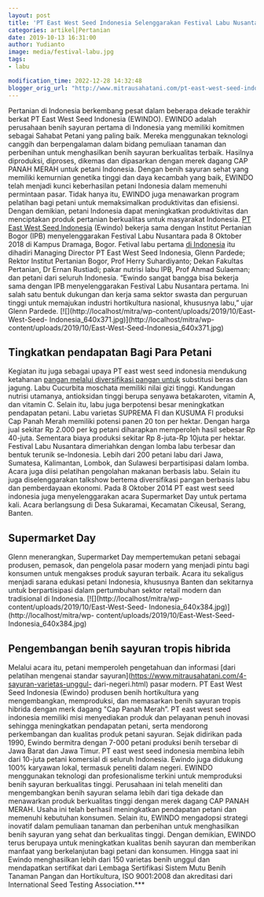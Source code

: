 ```yaml
---
layout: post
title: 'PT East West Seed Indonesia Selenggarakan Festival Labu Nusantara Tahunan'
categories: artikel|Pertanian
date: 2019-10-13 16:31:00
author: Yudianto
image: media/festival-labu.jpg
tags:
- labu

modification_time: 2022-12-28 14:32:48
blogger_orig_url: "http://www.mitrausahatani.com/pt-east-west-seed-indonesia.html"
---
```


Pertanian di Indonesia berkembang pesat dalam beberapa dekade terakhir berkat
PT East West Seed Indonesia (EWINDO). EWINDO adalah perusahaan benih sayuran
pertama di Indonesia yang memiliki komitmen sebagai Sahabat Petani yang paling
baik. Mereka menggunakan teknologi canggih dan berpengalaman dalam bidang
pemuliaan tanaman dan perbenihan untuk menghasilkan benih sayuran berkualitas
terbaik. Hasilnya diproduksi, diproses, dikemas dan dipasarkan dengan merek
dagang CAP PANAH MERAH untuk petani Indonesia. Dengan benih sayuran sehat yang
memiliki kemurnian genetika tinggi dan daya kecambah yang baik, EWINDO telah
menjadi kunci keberhasilan petani Indonesia dalam memenuhi permintaan pasar.
Tidak hanya itu, EWINDO juga menawarkan program pelatihan bagi petani untuk
memaksimalkan produktivitas dan efisiensi. Dengan demikian, petani Indonesia
dapat meningkatkan produktivitas dan menciptakan produk pertanian berkualitas
untuk masyarakat Indonesia. [PT East West Seed
Indonesia](https://www.panahmerah.id/home) (Ewindo) bekerja sama dengan
Institut Pertanian Bogor (IPB) menyelenggarakan Festival Labu Nusantara pada 8
Oktober 2018 di Kampus Dramaga, Bogor. Fetival labu pertama [di
Indonesia](https://www.mitrausahatani.com/potensi-budidaya-perikanan-di.html) itu
dihadiri Managing Director PT East West Seed Indonesia, Glenn Pardede; Rektor
Institut Pertanian Bogor, Prof Herry Suhardiyanto; Dekan Fakultas Pertanian,
Dr Ernan Rustiadi; pakar nutrisi labu IPB, Prof Ahmad Sulaeman; dan petani
dari seluruh Indonesia. “Ewindo sangat bangga bisa bekerja sama dengan IPB
menyelenggarakan Festival Labu Nusantara pertama. Ini salah satu bentuk
dukungan dan kerja sama sektor swasta dan perguruan tinggi untuk memajukan
industri hortikultura nasional, khususnya labu,” ujar Glenn Pardede.
[![](http://localhost/mitra/wp-content/uploads/2019/10/East-West-Seed-
Indonesia_640x371.jpg)](http://localhost/mitra/wp-
content/uploads/2019/10/East-West-Seed-Indonesia_640x371.jpg)

## Tingkatkan pendapatan Bagi Para Petani

Kegiatan itu juga sebagai upaya PT east west seed indonesia mendukung
ketahanan [pangan melalui diversifikasi pangan
untuk](https://www.mitrausahatani.com/manfaat-program-kawasan-rumah-pangan.html)
substitusi beras dan jagung. Labu Cucurbita moschata memiliki nilai gizi
tinggi. Kandungan nutrisi utamanya, antioksidan tinggi berupa senyawa
betakaroten, vitamin A, dan vitamin C. Selain itu, labu juga berpotensi besar
meningkatkan pendapatan petani. Labu varietas SUPREMA Fl dan KUSUMA Fl
produksi Cap Panah Merah memiliki potensi panen 20 ton per hektar. Dengan
harga jual sekitar Rp 2.000 per kg petani diharapkan memperoleh hasil sebesar
Rp 40-juta. Sementara biaya produksi sekitar Rp 8-juta-Rp 10juta per hektar.
Festival Labu Nusantara dimeriahkan dengan lomba labu terbesar dan bentuk
terunik se-lndonesia. Lebih dari 200 petani labu dari Jawa, Sumatesa,
Kalimantan, Lombok, dan Sulawesi berpartisipasi dalam lomba. Acara juga diisi
pelatihan pengolahan makanan berbasis labu. Selain itu juga diselenggarakan
talkshow bertema diversifikasi pangan berbasis labu dan pemberdayaan ekonomi.
Pada 8 Oktober 2014 PT east west seed indonesia juga menyelenggarakan acara
Supermarket Day untuk pertama kali. Acara berlangsung di Desa Sukaramai,
Kecamatan Cikeusal, Serang, Banten.

## Supermarket Day

Glenn menerangkan, Supermarket Day mempertemukan petani sebagai produsen,
pemasok, dan pengelola pasar modern yang menjadi pintu bagi konsumen untuk
mengakses produk sayuran terbaik. Acara itu sekaligus menjadi sarana edukasi
petani Indonesia, khususnya Banten dan sekitarnya untuk berpartisipasi dalam
pertumbuhan sektor retail modern dan tradisional di Indonesia.
[![](http://localhost/mitra/wp-content/uploads/2019/10/East-West-Seed-
Indonesia_640x384.jpg)](http://localhost/mitra/wp-
content/uploads/2019/10/East-West-Seed-Indonesia_640x384.jpg)

## Pengembangan benih sayuran tropis hibrida

Melalui acara itu, petani memperoleh pengetahuan dan informasi [dari pelatihan
mengenai standar sayuran](https://www.mitrausahatani.com/4-sayuran-varietas-unggul-
dari-negeri.html) pasar modern. PT East West Seed Indonesia (Ewindo) produsen
benih hortikultura yang mengembangkan, memproduksi, dan memasarkan benih
sayuran tropis hibrida dengan merk dagang "Cap Panah Merah”. PT east west seed
indonesia memiliki misi menyediakan produk dan pelayanan penuh inovasi
sehingga meningkatkan pendapatan petani, serta mendorong perkembangan dan
kualitas produk petani sayuran. Sejak didirikan pada 1990, Ewindo bermitra
dengan 7-000 petani produksi benih tersebar di Jawa Barat dan Jawa Timur. PT
east west seed indonesia membina lebih dari 10-juta petani komersial di
seluruh Indonesia. Ewindo juga didukung 100% karyawan lokal, termasuk peneliti
dalam negeri. EWINDO menggunakan teknologi dan profesionalisme terkini untuk
memproduksi benih sayuran berkualitas tinggi. Perusahaan ini telah meneliti
dan mengembangkan benih sayuran selama lebih dari tiga dekade dan menawarkan
produk berkualitas tinggi dengan merek dagang CAP PANAH MERAH. Usaha ini telah
berhasil meningkatkan pendapatan petani dan memenuhi kebutuhan konsumen.
Selain itu, EWINDO mengadopsi strategi inovatif dalam pemuliaan tanaman dan
perbenihan untuk menghasilkan benih sayuran yang sehat dan berkualitas tinggi.
Dengan demikian, EWINDO terus berupaya untuk meningkatkan kualitas benih
sayuran dan memberikan manfaat yang berkelanjutan bagi petani dan konsumen.
Hingga saat ini Ewindo menghasilkan lebih dari 150 varietas benih unggul dan
mendapatkan sertifikat dari Lembaga Sertifikasi Sistem Mutu Benih Tanaman
Pangan dan Hortikultura, ISO 9001:2008 dan akreditasi dari International Seed
Testing Association.***


